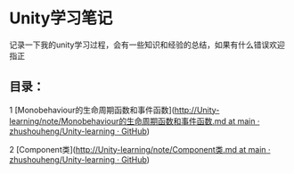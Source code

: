 # Unity学习笔记

记录一下我的unity学习过程，会有一些知识和经验的总结，如果有什么错误欢迎指正

## 目录：

1 [Monobehaviour的生命周期函数和事件函数]([http://Unity-learning/note/Monobehaviour的生命周期函数和事件函数.md at main · zhushouheng/Unity-learning · GitHub](https://github.com/zhushouheng/Unity-learning/blob/main/note/Monobehaviour%E7%9A%84%E7%94%9F%E5%91%BD%E5%91%A8%E6%9C%9F%E5%87%BD%E6%95%B0%E5%92%8C%E4%BA%8B%E4%BB%B6%E5%87%BD%E6%95%B0.md))

2 [Component类]([http://Unity-learning/note/Component类.md at main · zhushouheng/Unity-learning · GitHub](https://github.com/zhushouheng/Unity-learning/blob/main/note/Component%E7%B1%BB.md))
